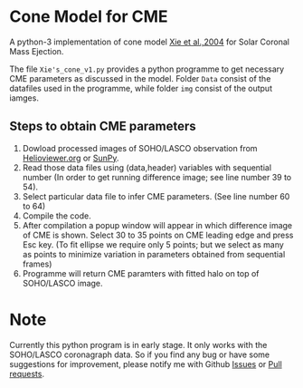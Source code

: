 # Cone Model for CME
A python-3 implementation of cone model [Xie et al.,2004](https://agupubs.onlinelibrary.wiley.com/doi/full/10.1029/2003JA010226#) for Solar Coronal Mass Ejection.

The file `Xie's_cone_v1.py` provides a python programme to get necessary CME parameters as discussed in the model. Folder `Data` consist of the datafiles used in the programme, while folder `img` consist of the output iamges.

## Steps to obtain CME parameters
1) Dowload processed images of SOHO/LASCO observation from [Helioviewer.org](https://helioviewer.ias.u-psud.fr/) or [SunPy](https://docs.sunpy.org/en/stable/guide/acquiring_data/helioviewer.html).
2) Read those data files using (data,header) variables with sequential number (In order to get running difference image; see line number 39 to 54).
3) Select particular data file to infer CME parameters. (See line number 60 to 64)
4) Compile the code.
5) After compilation a popup window will appear in which difference image of CME is shown. Select 30 to 35 points on CME leading edge and press Esc key. (To fit ellipse we require only 5 points; but we select as many as points to minimize variation in parameters obtained from sequential frames)
6) Programme will return CME paramters with fitted halo on top of SOHO/LASCO image.









# Note
Currently this python program is in early stage. It only works with the SOHO/LASCO coronagraph data. So if you find any bug or have some suggestions for improvement, please notify me with Github [Issues](https://github.com/astronish16/Cone_Model_for_CME/issues) or [Pull requests](https://github.com/astronish16/Cone_Model_for_CME/pulls).
